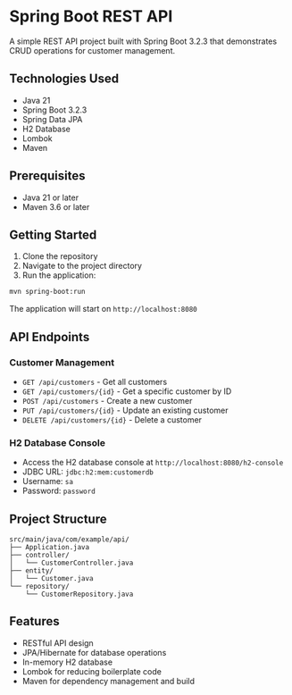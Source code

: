# Spring Boot REST API

A simple REST API project built with Spring Boot 3.2.3 that demonstrates CRUD operations for customer management.

## Technologies Used

- Java 21
- Spring Boot 3.2.3
- Spring Data JPA
- H2 Database
- Lombok
- Maven

## Prerequisites

- Java 21 or later
- Maven 3.6 or later

## Getting Started

1. Clone the repository
2. Navigate to the project directory
3. Run the application:
```bash
mvn spring-boot:run
```

The application will start on `http://localhost:8080`

## API Endpoints

### Customer Management

- `GET /api/customers` - Get all customers
- `GET /api/customers/{id}` - Get a specific customer by ID
- `POST /api/customers` - Create a new customer
- `PUT /api/customers/{id}` - Update an existing customer
- `DELETE /api/customers/{id}` - Delete a customer

### H2 Database Console

- Access the H2 database console at `http://localhost:8080/h2-console`
- JDBC URL: `jdbc:h2:mem:customerdb`
- Username: `sa`
- Password: `password`

## Project Structure

```
src/main/java/com/example/api/
├── Application.java
├── controller/
│   └── CustomerController.java
├── entity/
│   └── Customer.java
└── repository/
    └── CustomerRepository.java
```

## Features

- RESTful API design
- JPA/Hibernate for database operations
- In-memory H2 database
- Lombok for reducing boilerplate code
- Maven for dependency management and build
